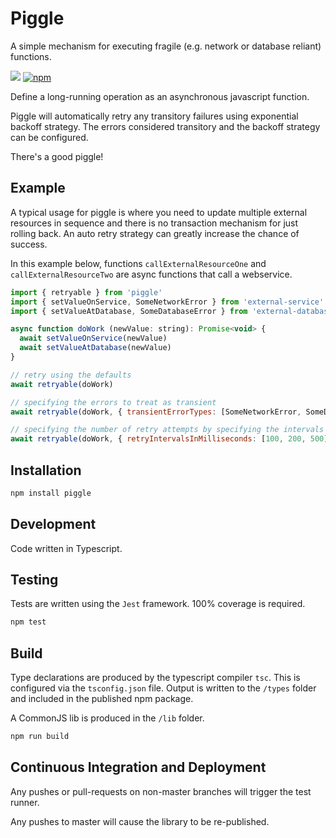 # Piggle

A simple mechanism for executing fragile (e.g. network or database reliant) functions.

![](https://github.com/karlhulme/piggle/workflows/CD/badge.svg)
[![npm](https://img.shields.io/npm/v/piggle.svg)](https://www.npmjs.com/package/piggle)

Define a long-running operation as an asynchronous javascript function.

Piggle will automatically retry any transitory failures using exponential backoff strategy.  The errors considered transitory and the backoff strategy can be configured.

There's a good piggle!

## Example

A typical usage for piggle is where you need to update multiple external resources in sequence and there is no transaction mechanism for just rolling back.  An auto retry strategy can greatly increase the chance of success.

In this example below, functions `callExternalResourceOne` and `callExternalResourceTwo` are async functions that call a webservice. 

```javascript
import { retryable } from 'piggle'
import { setValueOnService, SomeNetworkError } from 'external-service'
import { setValueAtDatabase, SomeDatabaseError } from 'external-database'

async function doWork (newValue: string): Promise<void> {
  await setValueOnService(newValue)
  await setValueAtDatabase(newValue)
}

// retry using the defaults
await retryable(doWork)

// specifying the errors to treat as transient
await retryable(doWork, { transientErrorTypes: [SomeNetworkError, SomeDatabaseError] })

// specifying the number of retry attempts by specifying the intervals between attempts (in milliseconds)
await retryable(doWork, { retryIntervalsInMilliseconds: [100, 200, 500] })
```


## Installation

```bash
npm install piggle
```

## Development

Code written in Typescript.

## Testing

Tests are written using the `Jest` framework.  100% coverage is required.

```bash
npm test
```

## Build

Type declarations are produced by the typescript compiler `tsc`.  This is configured via the `tsconfig.json` file.  Output is written to the `/types` folder and included in the published npm package.

A CommonJS lib is produced in the `/lib` folder.

```bash
npm run build
```

## Continuous Integration and Deployment

Any pushes or pull-requests on non-master branches will trigger the test runner.

Any pushes to master will cause the library to be re-published.
